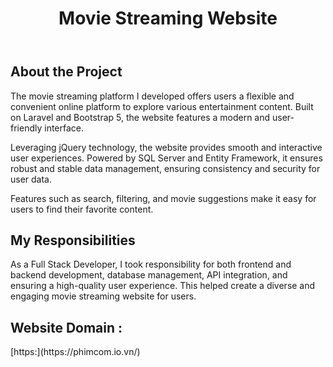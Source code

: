 <header>
    <h1>Movie Streaming Website</h1>
</header>

<section>
    <h2>About the Project</h2>
    <p>
        The movie streaming platform I developed offers users a flexible and convenient online platform to explore various entertainment content. Built on Laravel and Bootstrap 5, the website features a modern and user-friendly interface.
    </p>
    <p>
        Leveraging jQuery technology, the website provides smooth and interactive user experiences. Powered by SQL Server and Entity Framework, it ensures robust and stable data management, ensuring consistency and security for user data.
    </p>
    <p>
        Features such as search, filtering, and movie suggestions make it easy for users to find their favorite content.
    </p>
</section>

<section>
    <h2>My Responsibilities</h2>
    <p>
        As a Full Stack Developer, I took responsibility for both frontend and backend development, database management, API integration, and ensuring a high-quality user experience. This helped create a diverse and engaging movie streaming website for users.
    </p>
</section>

<section>
    <h2>Website Domain : </h2>
    <p>[https:](https://phimcom.io.vn/)</p>
</section>

